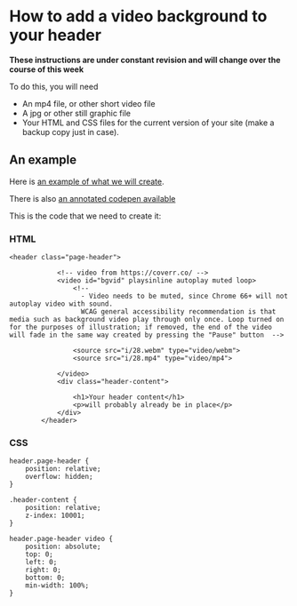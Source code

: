 # How to add a video background to your header

**These instructions are under constant revision and will change over the course of this week**

To do this, you will need

* An mp4 file, or other short video file
* A jpg or other still graphic file
* Your HTML and CSS files for the current version of your site (make a backup copy just in case).

## An example

Here is [an example of what we will create](http://55060509.webdevmmu.uk/apprentice-mosquito/). 

There is also [an annotated codepen available](https://codepen.io/wilsondmmu/pen/YgxPJw)

This is the code that we need to create it:

### HTML

```
<header class="page-header">
          
            <!-- video from https://coverr.co/ -->
            <video id="bgvid" playsinline autoplay muted loop>
                <!--
                  - Video needs to be muted, since Chrome 66+ will not autoplay video with sound.
                  WCAG general accessibility recommendation is that media such as background video play through only once. Loop turned on for the purposes of illustration; if removed, the end of the video will fade in the same way created by pressing the "Pause" button  -->
                  
                <source src="i/28.webm" type="video/webm">
                <source src="i/28.mp4" type="video/mp4">

            </video>
            <div class="header-content">

                <h1>Your header content</h1>
                <p>will probably already be in place</p>
            </div>
        </header>
```

### CSS

```
header.page-header {
    position: relative;
    overflow: hidden;
}

.header-content {
    position: relative;
    z-index: 10001;
}

header.page-header video {
    position: absolute;
    top: 0;
    left: 0;
    right: 0;
    bottom: 0;
    min-width: 100%;
}


```
